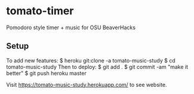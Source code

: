 # tomato-timer
Pomodoro style timer + music for OSU BeaverHacks

## Setup
To add new features:
    $ heroku git:clone -a tomato-music-study
    $ cd tomato-music-study
Then to deploy:
    $ git add .
    $ git commit -am "make it better"
    $ git push heroku master

Visit https://tomato-music-study.herokuapp.com/ to see website.
